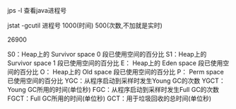 jps -l 查看java进程号

 jstat -gcutil 进程号 1000(时间) 500(次数,不加就是实时)

26900 

S0：Heap上的 Survivor space 0 段已使用空间的百分比
S1：Heap上的 Survivor space 1 段已使用空间的百分比
E： Heap上的 Eden space 段已使用空间的百分比
O： Heap上的 Old space 段已使用空间的百分比
P： Perm space 已使用空间的百分比
YGC：从程序启动到采样时发生Young GC的次数
YGCT：Young GC所用的时间(单位秒)
FGC：从程序启动到采样时发生Full GC的次数
FGCT：Full GC所用的时间(单位秒)
GCT：用于垃圾回收的总时间(单位秒)